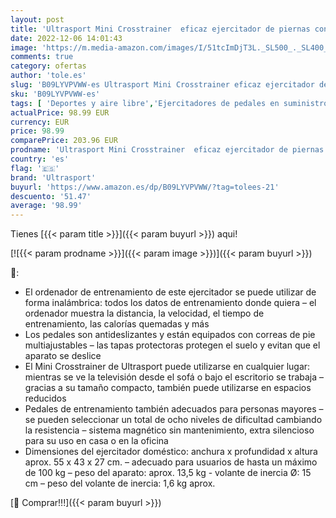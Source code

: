 ```yaml
---
layout: post
title: 'Ultrasport Mini Crosstrainer  eficaz ejercitador de piernas con ordenador de entrenamiento extraíble  bicicleta estática compacta para el hogar la oficina personas mayores etc.8 niveles de dificultad'
date: 2022-12-06 14:01:43
image: 'https://m.media-amazon.com/images/I/51tcImDjT3L._SL500_._SL400_.jpg'
comments: true
category: ofertas
author: 'tole.es'
slug: 'B09LYVPVWW-es Ultrasport Mini Crosstrainer eficaz ejercitador de piernas...'
sku: 'B09LYVPVWW-es'
tags: [ 'Deportes y aire libre','Ejercitadores de pedales en suministros y equipo médicos','Fitness y ejercicio','Máquinas de cardio para fitness','bicicleta','ultrasport','🇪🇸', ]
actualPrice: 98.99 EUR
currency: EUR
price: 98.99
comparePrice: 203.96 EUR
prodname: 'Ultrasport Mini Crosstrainer  eficaz ejercitador de piernas con ordenador de entrenamiento extraíble  bicicleta estática compacta para el hogar la oficina personas mayores etc.8 niveles de dificultad'
country: 'es'
flag: '🇪🇸'
brand: 'Ultrasport'
buyurl: 'https://www.amazon.es/dp/B09LYVPVWW/?tag=tolees-21'
descuento: '51.47'
average: '98.99'
---
```


Tienes [{{< param title >}}]({{< param buyurl >}}) aqui!

[![{{< param prodname >}}]({{< param image >}})]({{< param buyurl >}})

🔎:

- El ordenador de entrenamiento de este ejercitador se puede utilizar de forma inalámbrica: todos los datos de entrenamiento donde quiera – el ordenador muestra la distancia, la velocidad, el tiempo de entrenamiento, las calorías quemadas y más
- Los pedales son antideslizantes y están equipados con correas de pie multiajustables – las tapas protectoras protegen el suelo y evitan que el aparato se deslice
- El Mini Crosstrainer de Ultrasport puede utilizarse en cualquier lugar: mientras se ve la televisión desde el sofá o bajo el escritorio se trabaja – gracias a su tamaño compacto, también puede utilizarse en espacios reducidos
- Pedales de entrenamiento también adecuados para personas mayores – se pueden seleccionar un total de ocho niveles de dificultad cambiando la resistencia – sistema magnético sin mantenimiento, extra silencioso para su uso en casa o en la oficina
- Dimensiones del ejercitador doméstico: anchura x profundidad x altura aprox. 55 x 43 x 27 cm. – adecuado para usuarios de hasta un máximo de 100 kg – peso del aparato: aprox. 13,5 kg - volante de inercia Ø: 15 cm – peso del volante de inercia: 1,6 kg aprox.

[🛒 Comprar!!!]({{< param buyurl >}})
